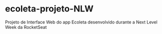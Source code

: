 # ecoleta-projeto-NLW
Projeto de Interface Web do app Ecoleta desenvolvido durante a Next Level Week da RocketSeat
